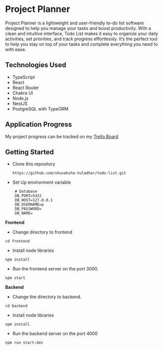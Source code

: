 # Project Planner

Project Planner is a lightweight and user-friendly to-do list software designed to help you manage your tasks and boost productivity. With a clean and intuitive interface, Todo List makes it easy to organize your daily activities, set priorities, and track progress effortlessly. It’s the perfect tool to help you stay on top of your tasks and complete everything you need to with ease.

## Technologies Used
- TypeScript
- React
- React Router
- Chakra UI
- Node.js
- NestJS
- PostgreSQL with TypeORM

## Application Progress
My project progress can be tracked on my [Trello Board](https://trello.com/invite/b/LBuhUjOW/ATTI8da701cab85553fd0d3c717a5a57e4cd6D776516/to-do-list-main)

## Getting Started
- Clone this repository
  ```
  https://github.com/shuveksha-tuladhar/todo-list.git
  ```
- Set Up environment variable

  ```
   # Database
   DB_PORT=5432
   DB_HOST=127.0.0.1
   DB_USERNAME=p
   DB_PASSWORD=
   DB_NAME=
  ```

 
**Frontend**
- Change directory to frontend
```
cd frontend
```
- Install node libraries
```
npm install
```
- Run the frontend server on the port 3000.
```
npm start
```

**Backend**
- Change the directory to backend.
```
cd backend
```
- Install node libraries
```
npm install
```
- Run the backend server on the port 4000
```
npm run start:dev
```
